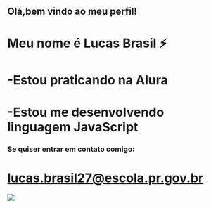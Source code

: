 ## Olá,bem vindo ao meu perfil!

# Meu nome é Lucas Brasil ⚡

# -Estou praticando na Alura
# -Estou me desenvolvendo linguagem JavaScript

### Se quiser entrar em contato comigo:
# lucas.brasil27@escola.pr.gov.br
![](https://i.pinimg.com/736x/ea/58/81/ea58811b723da3dfd2a74c395a071677.jpg)
